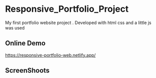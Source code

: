 # Responsive_Portfolio_Project
My first portfolio website project . Developed with html css and a little js was used

## Online Demo

https://responsive-portfolio-web.netlify.app/

## ScreenShoots

